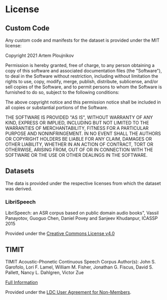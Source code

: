 # License
## Custom Code
Any custom code and manifests for the dataset is provided under the MIT license:

Copyright 2021 Artem Ploujnikov

Permission is hereby granted, free of charge, to any person obtaining a copy of this software and associated documentation files (the "Software"), to deal in the Software without restriction, including without limitation the rights to use, copy, modify, merge, publish, distribute, sublicense, and/or sell copies of the Software, and to permit persons to whom the Software is furnished to do so, subject to the following conditions:

The above copyright notice and this permission notice shall be included in all copies or substantial portions of the Software.

THE SOFTWARE IS PROVIDED "AS IS", WITHOUT WARRANTY OF ANY KIND, EXPRESS OR IMPLIED, INCLUDING BUT NOT LIMITED TO THE WARRANTIES OF MERCHANTABILITY, FITNESS FOR A PARTICULAR PURPOSE AND NONINFRINGEMENT. IN NO EVENT SHALL THE AUTHORS OR COPYRIGHT HOLDERS BE LIABLE FOR ANY CLAIM, DAMAGES OR OTHER LIABILITY, WHETHER IN AN ACTION OF CONTRACT, TORT OR OTHERWISE, ARISING FROM, OUT OF OR IN CONNECTION WITH THE SOFTWARE OR THE USE OR OTHER DEALINGS IN THE SOFTWARE.

## Datasets

The data is provided under the respective licenses from which the dataset was derived.
### LibriSpeech
LibriSpeech: an ASR corpus based on public domain audio books", Vassil Panayotov, Guoguo Chen, Daniel Povey and Sanjeev Khudanpur, ICASSP 2015

Provided under the [Creative Commons License v4.0](https://creativecommons.org/licenses/by/4.0/)

## TIMIT
TIMIT Acoustic-Phonetic Continuous Speech Corpus
Author(s):	John S. Garofolo, Lori F. Lamel, William M. Fisher, Jonathan G. Fiscus, David S. Pallett, Nancy L. Dahlgren, Victor Zue

[Full Information](https://catalog.ldc.upenn.edu/LDC93S1)

Provided under the [LDC User Agreement for Non-Members](https://catalog.ldc.upenn.edu/license/ldc-non-members-agreement.pdf).
